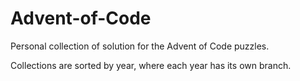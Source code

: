 # Advent-of-Code
 Personal collection of solution for the Advent of Code puzzles.

 Collections are sorted by year, where each year has its own branch.
